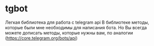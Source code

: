 # tgbot
Легкая библиотека для работа с telegram api
В библиотеке методы, которые были мне необходимы для написания бота.
Но Вы всегда можете дописать методы, которые нужны вам, по аналогии (https://core.telegram.org/bots/api)

